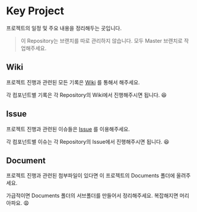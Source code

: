 # Key Project
프로젝트의 일정 및 주요 내용을 정리해두는 곳입니다.
> 이 Repository는 브랜치를 따로 관리하지 않습니다.
> 모두 Master 브랜치로 작업해주세요.

## Wiki
프로젝트 진행과 관련된 모든 기록은 [Wiki](https://github.com/K-E-Y/key/wiki) 를 통해서 해주세요.

각 컴포넌트별 기록은 각 Repository의 Wiki에서 진행해주시면 됩니다. :laughing:

## Issue
프로젝트 진행과 관련된 이슈들은 [Issue](https://github.com/K-E-Y/key/issues) 를 이용해주세요.

각 컴포넌트별 이슈는 각 Repository의 Issue에서 진행해주시면 됩니다. :laughing:

## Document
프로젝트 진행과 관련된 첨부파일이 있다면 이 프로젝트의 Documents 폴더에 올려주세요.

가급적이면 Documents 폴더의 서브폴더를 만들어서 정리해주세요. 복잡해지면 머리아파요. :weary:
